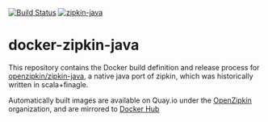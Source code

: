 [![Build Status](https://travis-ci.org/openzipkin/docker-zipkin-java.svg)](https://travis-ci.org/openzipkin/docker-zipkin-java)
[![zipkin-java](https://quay.io/repository/openzipkin/zipkin-java/status "zipkin-java")](https://quay.io/repository/openzipkin/zipkin-java)

# docker-zipkin-java

This repository contains the Docker build definition and release process for
[openzipkin/zipkin-java](https://github.com/openzipkin/zipkin-java), a native
java port of zipkin, which was historically written in scala+finagle.

Automatically built images are available on Quay.io
under the [OpenZipkin](https://quay.io/organization/openzipkin) organization, and are mirrored to
[Docker Hub](https://hub.docker.com/u/openzipkin/)
